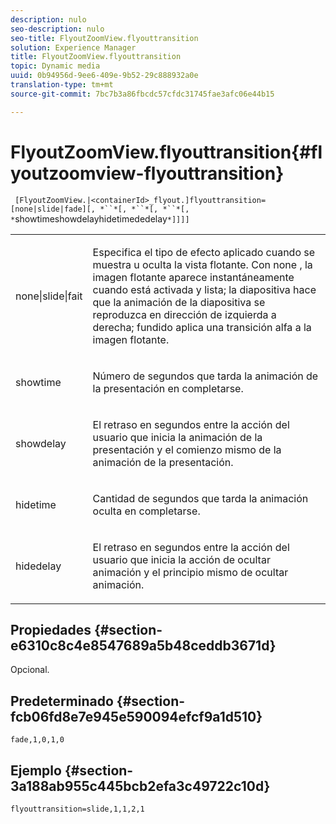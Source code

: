 ```yaml
---
description: nulo
seo-description: nulo
seo-title: FlyoutZoomView.flyouttransition
solution: Experience Manager
title: FlyoutZoomView.flyouttransition
topic: Dynamic media
uuid: 0b94956d-9ee6-409e-9b52-29c888932a0e
translation-type: tm+mt
source-git-commit: 7bc7b3a86fbcdc57cfdc31745fae3afc06e44b15

---
```



# FlyoutZoomView.flyouttransition{#flyoutzoomview-flyouttransition}

` [FlyoutZoomView.|<containerId>_flyout.]flyouttransition=[none|slide|fade][, *``*[, *``*[, *``*[, *`showtimeshowdelayhidetimededelay`*]]]]`

<table id="table_AB421835D2454ECD8AA40DBFADBAC65F"> 
 <tbody> 
  <tr> 
   <td colname="col1"> <p> <span class="codeph"> <span class="varname"> none|slide|fait </span></span> </p> </td> 
   <td colname="col2"> <p> Especifica el tipo de efecto aplicado cuando se muestra u oculta la vista flotante. Con <span class="codeph"> none </span>, la imagen flotante aparece instantáneamente cuando está activada y lista; la <span class="codeph"> diapositiva </span> hace que la animación de la diapositiva se reproduzca en dirección de izquierda a derecha; <span class="codeph"> fundido </span> aplica una transición alfa a la imagen flotante. </p> </td> 
  </tr> 
  <tr> 
   <td colname="col1"> <p> <span class="codeph"> <span class="varname"> showtime </span></span> </p> </td> 
   <td colname="col2"> <p> Número de segundos que tarda la animación de la presentación en completarse. </p> </td> 
  </tr> 
  <tr> 
   <td colname="col1"> <p> <span class="codeph"> <span class="varname"> showdelay </span></span> </p> </td> 
   <td colname="col2"> <p> El retraso en segundos entre la acción del usuario que inicia la animación de la presentación y el comienzo mismo de la animación de la presentación. </p> </td> 
  </tr> 
  <tr> 
   <td colname="col1"> <p> <span class="codeph"> <span class="varname"> hidetime </span></span> </p> </td> 
   <td colname="col2"> <p> Cantidad de segundos que tarda la animación oculta en completarse. </p> </td> 
  </tr> 
  <tr> 
   <td colname="col1"> <p> <span class="codeph"> <span class="varname"> hidedelay </span></span> </p> </td> 
   <td colname="col2"> <p> El retraso en segundos entre la acción del usuario que inicia la acción de ocultar animación y el principio mismo de ocultar animación. </p> </td> 
  </tr> 
 </tbody> 
</table>

## Propiedades {#section-e6310c8c4e8547689a5b48ceddb3671d}

Opcional.

## Predeterminado {#section-fcb06fd8e7e945e590094efcf9a1d510}

`fade,1,0,1,0`

## Ejemplo {#section-3a188ab955c445bcb2efa3c49722c10d}

`flyouttransition=slide,1,1,2,1`
